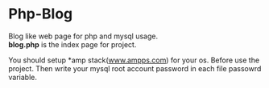 # Php-Blog
Blog like web page for php and mysql usage.<br>
<b>blog.php</b> is the index page for project.

You should setup *amp stack(www.ampps.com) for your os. Before use the project.
Then write your mysql root account password in each file passowrd variable.


